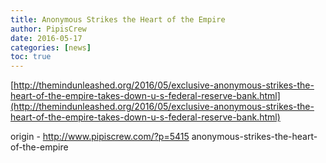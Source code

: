 ```yaml
---
title: Anonymous Strikes the Heart of the Empire
author: PipisCrew
date: 2016-05-17
categories: [news]
toc: true
---
```


[http://themindunleashed.org/2016/05/exclusive-anonymous-strikes-the-heart-of-the-empire-takes-down-u-s-federal-reserve-bank.html](http://themindunleashed.org/2016/05/exclusive-anonymous-strikes-the-heart-of-the-empire-takes-down-u-s-federal-reserve-bank.html)

origin - http://www.pipiscrew.com/?p=5415 anonymous-strikes-the-heart-of-the-empire